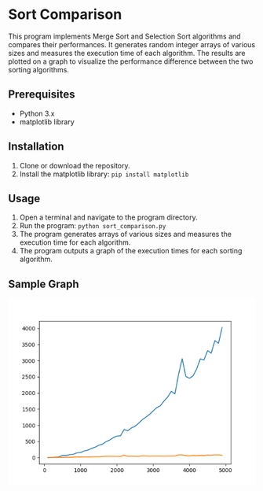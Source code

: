# Sort Comparison

This program implements Merge Sort and Selection Sort algorithms and compares their performances. It generates random integer arrays of various sizes and measures the execution time of each algorithm. The results are plotted on a graph to visualize the performance difference between the two sorting algorithms.

## Prerequisites

* Python 3.x
* matplotlib library

## Installation

1. Clone or download the repository.
2. Install the matplotlib library: `pip install matplotlib`

## Usage

1. Open a terminal and navigate to the program directory.
2. Run the program: `python sort_comparison.py`
3. The program generates arrays of various sizes and measures the execution time for each algorithm.
4. The program outputs a graph of the execution times for each sorting algorithm.

## Sample Graph

![myplot](myplot.png)


